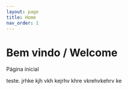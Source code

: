 ```yaml
---
layout: page
title: Home
nav_order: 1
---
```


# Bem vindo / Welcome

Página inicial

teste.
jrhke kjh vkh kejrhv khre vkrehvkehrv ke
